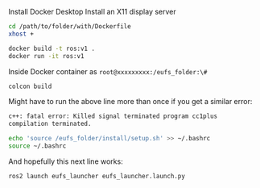 Install Docker Desktop
Install an X11 display server

```bash
cd /path/to/folder/with/Dockerfile
xhost +
```

```bash
docker build -t ros:v1 .
docker run -it ros:v1
```

Inside Docker container as `root@xxxxxxxxx:/eufs_folder:\# `

```bash
colcon build
```

Might have to run the above line more than once if you get a similar error:

```bash
c++: fatal error: Killed signal terminated program cc1plus
compilation terminated.
```

```bash
echo 'source /eufs_folder/install/setup.sh' >> ~/.bashrc
source ~/.bashrc
```

And hopefully this next line works:

```bash
ros2 launch eufs_launcher eufs_launcher.launch.py
```